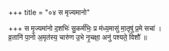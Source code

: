 +++
title = "०४ स मृज्यमानो"

+++
स मृ॒ज्यमा॑नो द॒शभिः॑ सु॒कर्म॑भिः॒ प्र म॑ध्य॒मासु॑ मा॒तृषु॑ प्र॒मे सचा॑ ।  
व्र॒तानि॑ पा॒नो अ॒मृत॑स्य॒ चारु॑ण उ॒भे नृ॒चक्षा॒ अनु॑ पश्यते॒ विशौ॑ ॥